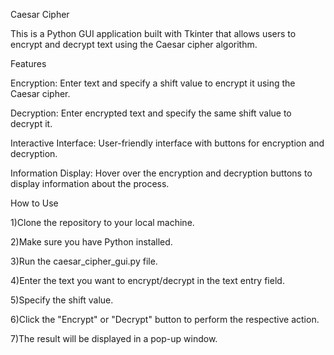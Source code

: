 Caesar Cipher

This is a Python GUI application built with Tkinter that allows users to encrypt and decrypt text using the Caesar cipher algorithm.

Features

Encryption: Enter text and specify a shift value to encrypt it using the Caesar cipher.

Decryption: Enter encrypted text and specify the same shift value to decrypt it.

Interactive Interface: User-friendly interface with buttons for encryption and decryption.

Information Display: Hover over the encryption and decryption buttons to display information about the process.

How to Use

1)Clone the repository to your local machine.

2)Make sure you have Python installed.

3)Run the caesar_cipher_gui.py file.

4)Enter the text you want to encrypt/decrypt in the text entry field.

5)Specify the shift value.

6)Click the "Encrypt" or "Decrypt" button to perform the respective action.

7)The result will be displayed in a pop-up window.

